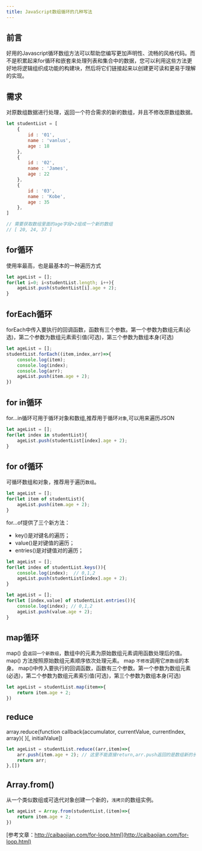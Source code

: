 ```yaml
---
title: JavaScript数组循环的几种写法
---
```

## 前言
好用的Javascript循环数组方法可以帮助您编写更加声明性、流畅的风格代码。而不是积累起来for循环和嵌套来处理列表和集合中的数据，您可以利用这些方法更好地将逻辑组织成功能的构建块，然后将它们链接起来以创建更可读和更易于理解的实现。
## 需求
对原数组数据进行处理，返回一个符合需求的新的数组，并且不修改原数组数据。
```js
let studentList = [
    {
        id : '01',
        name : 'vanlus',
        age : 18
    },
    {
        id : '02',
        name : 'James',
        age : 22
    },
    {
        id : '03',
        name : 'Kobe',
        age : 35
    },
]

// 需要获取数组里面的age字段+2组成一个新的数组
// [ 20, 24, 37 ]
```
## for循环
使用率最高，也是最基本的一种遍历方式
```js
let ageList = [];
for(let i=0; i<studentList.length; i++){
    ageList.push(studentList[i].age + 2);
}
```
## forEach循环
forEach中传入要执行的回调函数，函数有三个参数。第一个参数为数组元素(必选)，第二个参数为数组元素索引值(可选)，第三个参数为数组本身(可选)
```js
let ageList = [];
studentList.forEach((item,index,arr)=>{
    console.log(item);
    console.log(index);
    console.log(arr);
    ageList.push(item.age + 2);
})
```
## for in循环
for...in循环可用于循环对象和数组,推荐用于循环`对象`,可以用来遍历JSON
```js
let ageList = [];
for(let index in studentList){
    ageList.push(studentList[index].age + 2);
}
```
## for of循环
可循环数组和对象，推荐用于遍历`数组`。
```js
let ageList = [];
for(let item of studentList){
    ageList.push(item.age + 2);
}
```
for...of提供了三个新方法：
- key()是对键名的遍历；
- value()是对键值的遍历；
- entries()是对键值对的遍历；

```js
let ageList = [];
for(let index of studentList.keys()){
    console.log(index);  // 0,1,2
    ageList.push(studentList[index].age + 2);
}
```
```js
let ageList = [];
for(let [index,value] of studentList.entries()){
    console.log(index); // 0,1,2
    ageList.push(value.age + 2);
}
```
## map循环
map() 会`返回一个新数组`，数组中的元素为原始数组元素调用函数处理后的值。
map() 方法按照原始数组元素顺序依次处理元素。
map `不修改`调用它`原数组`的本身。
map()中传入要执行的回调函数，函数有三个参数。第一个参数为数组元素(必选)，第二个参数为数组元素索引值(可选)，第三个参数为数组本身(可选)
```js
let ageList = studentList.map(item=>{
    return item.age + 2;
})
```
## reduce
array.reduce(function callback(accumulator, currentValue, currentIndex, array){
}[, initialValue])
```js
let ageList = studentList.reduce((arr,item)=>{
    arr.push(item.age + 2); // 这里不能直接return,arr.push返回的是数组新的长度
    return arr;
},[])
```
## Array.from()
从一个类似数组或可迭代对象创建一个新的，`浅拷贝`的数组实例。
```js
let ageList = Array.from(studentList,(item)=>{
    return item.age + 2;
})
```
[参考文章：http://caibaojian.com/for-loop.html](http://caibaojian.com/for-loop.html)